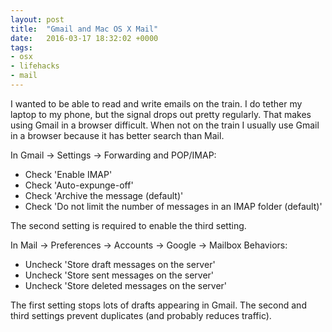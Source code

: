 ```yaml
---
layout: post
title:  "Gmail and Mac OS X Mail"
date:   2016-03-17 18:32:02 +0000
tags:
- osx
- lifehacks
- mail
---
```


I wanted to be able to read and write emails on the train. I do tether my laptop to my phone, but the signal drops out pretty regularly. That makes using Gmail in a browser difficult. When not on the train I usually use Gmail in a browser because it has better search than Mail.

In Gmail -> Settings -> Forwarding and POP/IMAP:

- Check 'Enable IMAP'
- Check 'Auto-expunge-off'
- Check 'Archive the message (default)'
- Check 'Do not limit the number of messages in an IMAP folder (default)'

The second setting is required to enable the third setting.

In Mail -> Preferences -> Accounts -> Google -> Mailbox Behaviors:

- Uncheck 'Store draft messages on the server'
- Uncheck 'Store sent messages on the server'
- Uncheck 'Store deleted messages on the server'

The first setting stops lots of drafts appearing in Gmail. The second and third settings prevent duplicates (and probably reduces traffic).
